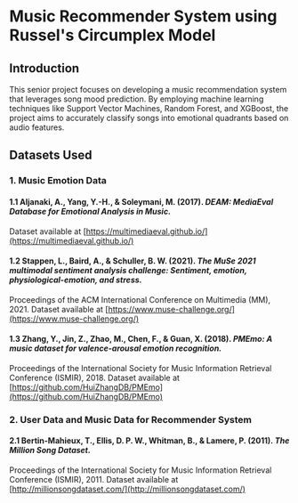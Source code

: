 # Music Recommender System using Russel's Circumplex Model

## Introduction
This senior project focuses on developing a music recommendation system that leverages song mood prediction. By employing machine learning techniques like Support Vector Machines, Random Forest, and XGBoost, the project aims to accurately classify songs into emotional quadrants based on audio features.

## Datasets Used

### 1. Music Emotion Data
#### 1.1 Aljanaki, A., Yang, Y.-H., & Soleymani, M. (2017). *DEAM: MediaEval Database for Emotional Analysis in Music.*  
Dataset available at [https://multimediaeval.github.io/](https://multimediaeval.github.io/)

#### 1.2 Stappen, L., Baird, A., & Schuller, B. W. (2021). *The MuSe 2021 multimodal sentiment analysis challenge: Sentiment, emotion, physiological-emotion, and stress.*  
Proceedings of the ACM International Conference on Multimedia (MM), 2021. Dataset available at [https://www.muse-challenge.org/](https://www.muse-challenge.org/)

#### 1.3 Zhang, Y., Jin, Z., Zhao, M., Chen, F., & Guan, X. (2018). *PMEmo: A music dataset for valence-arousal emotion recognition.*  
Proceedings of the International Society for Music Information Retrieval Conference (ISMIR), 2018. Dataset available at [https://github.com/HuiZhangDB/PMEmo](https://github.com/HuiZhangDB/PMEmo)

### 2. User Data and Music Data for Recommender System
#### 2.1 Bertin-Mahieux, T., Ellis, D. P. W., Whitman, B., & Lamere, P. (2011). *The Million Song Dataset.*  
Proceedings of the International Society for Music Information Retrieval Conference (ISMIR), 2011. Dataset available at [http://millionsongdataset.com/](http://millionsongdataset.com/)
